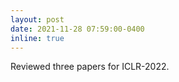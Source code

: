 ```yaml
---
layout: post
date: 2021-11-28 07:59:00-0400
inline: true
---
```


Reviewed three papers for ICLR-2022.
